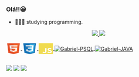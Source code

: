 ### Olá!!😀

- 👨🏾‍💻 studying programming.

<div align="center">
  <a href="https://github.com/GabrielMr897">
  <img height="175em" src="https://github-readme-stats.vercel.app/api?username=GabrielMr897&show_icons=true&theme=tokyonight&include_all_commits=true&count_private=true"/>
  <img height="175em" src="https://github-readme-stats.vercel.app/api/top-langs/?username=GabrielMr897&layout=compact&langs_count=7&theme=tokyonight"/>
</div>
  
  <div style="display: inline_block"><br>
  <img align="center" alt="Gabriel-HTML" height="30" width="40" src="https://raw.githubusercontent.com/devicons/devicon/master/icons/html5/html5-original.svg">
  <img align="center" alt="Gabriel-CSS" height="30" width="40" src="https://raw.githubusercontent.com/devicons/devicon/master/icons/css3/css3-original.svg">
  <img align="center" alt="Gabriel-JS" height="30" width="40" src="https://raw.githubusercontent.com/devicons/devicon/master/icons/javascript/javascript-plain.svg">
  <img align="center" alt="Gabriel-PSQL" height="30" width="40" src="https://cdn.jsdelivr.net/gh/devicons/devicon/icons/postgresql/postgresql-plain-wordmark.svg" />
  <img align="center" alt="Gabriel-JAVA" height="30" width="40" src="https://cdn.jsdelivr.net/gh/devicons/devicon/icons/java/java-original-wordmark.svg" />
          
  
</div>
  
  ##
 
<div> 
  <a href="https://instagram.com/gabrie.bitii" target="_blank"><img src="https://img.shields.io/badge/-Instagram-%23E4405F?style=for-the-badge&logo=instagram&logoColor=white" target="_blank"></a>
  <a href = "mailto:gabriel-pms@hotmail.com"><img src="https://img.shields.io/badge/Microsoft_Outlook-0078D4?style=for-the-badge&logo=microsoft-outlook&logoColor=white" target="_blank"></a>
  <a href="https://www.linkedin.com/in/gabriel-martins-6a7762162/" target="_blank"><img src="https://img.shields.io/badge/-LinkedIn-%230077B5?style=for-the-badge&logo=linkedin&logoColor=white" target="_blank"></a> 
</div>
 
